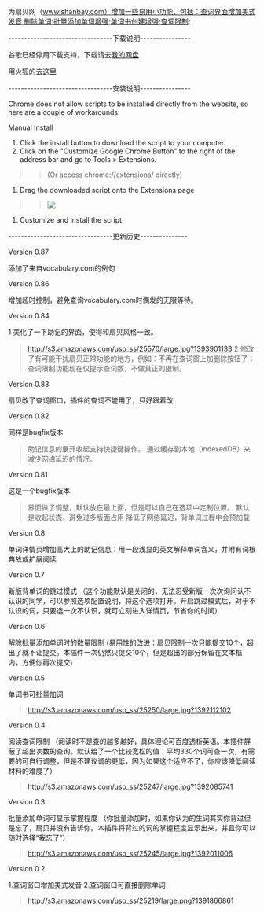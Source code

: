 为扇贝网（www.shanbay.com）增加一些易用小功能，包括：查词界面增加美式发音,删除单词;批量添加单词增强;单词书创建增强;查词限制;

---------------------------------下载说明----------------

谷歌已经停用下载支持，下载请去[我的网盘](http://pan.baidu.com/s/1ntykrI5)

用火狐的去[这里](http://userscripts.org/scripts/show/352241)

---------------------------------安装说明----------------

Chrome does not allow scripts to be installed directly from the website, so here are a couple of workarounds:

Manual Install

  1. Click the install button to download the script to your computer.
  1. Click on the "Customize Google Chrome Button" to the right of the address bar and go to Tools > Extensions.
> > (Or access chrome://extensions/ directly)
  1. Drag the downloaded script onto the Extensions page
> > <img src='http://geekpark-img.qiniudn.com/uploads/reading/seed/db65c0dbc951b90407b84530ffe68836.png' />
  1. Customize and install the script


---------------------------------更新历史---------------

Version 0.87

添加了来自vocabulary.com的例句

Version 0.86

增加超时控制，避免查询vocabulary.com时偶发的无限等待。

Version 0.84

1 美化了一下助记的界面，使得和扇贝风格一致。

> http://s3.amazonaws.com/uso_ss/25570/large.jpg?1393901133
2 修改了有可能干扰扇贝正常功能的地方，例如：不再在查词窗上加删除按钮了；查词限制功能现在仅提示查词数，不做真正的限制。

Version 0.83

扇贝改了查词窗口，插件的查词不能用了，只好跟着改

Version 0.82

同样是bugfix版本
> 助记信息的展开收起支持快捷键操作。
> 通过缓存到本地（indexedDB）来减少网络延迟的情况。

Version 0.81

这是一个bugfix版本
> 界面做了调整，默认放在最上面，但是可以自己在选项中定制位置。
> 默认是收起状态，避免过多版面占用
> 降低了网络延迟，背单词过程中会预加载

Version 0.8

单词详情页增加高大上的助记信息：用一段浅显的英文解释单词含义，并附有词根典故或扩展阅读

Version 0.7

新版背单词的跳过模式
（这个功能默认是关闭的，无法忍受新版一次次询问认不认识的同学，可以参照选项配置说明，将这个选项打开。开启跳过模式后，对于不认识的词，只要选一次不认识，就可立刻进入详情页，节省你的时间）

Version 0.6

解除批量添加单词时的数量限制
(易用性的改进：扇贝限制一次只能提交10个，超出了就不让提交。本插件一次仍然只提交10个，但是超出的部分保留在文本框内，方便你再次提交)

Version 0.5

单词书可批量加词
> http://s3.amazonaws.com/uso_ss/25250/large.jpg?1392112102

Version 0.4

阅读查词限制
（阅读时不是查的越多越好，具体理论可百度透析英语。本插件屏蔽了超出次数的查询。默认给了一个比较宽松的值：平均330个词可查一次，有需要的可自行调整，但是不建议调的更低，因为如果这个适应不了，你应该降低阅读材料的难度了）
> http://s3.amazonaws.com/uso_ss/25247/large.jpg?1392085741

Version 0.3

批量添加单词可显示掌握程度
（你批量添加时，如果你认为的生词其实你背过但是忘了，扇贝并没有告诉你。本插件将背过的词的掌握程度显示出来，并且你可以随时选择“我忘了”）
> http://s3.amazonaws.com/uso_ss/25245/large.jpg?1392011006

Version 0.2

1.查词窗口增加美式发音
2.查词窗口可直接删除单词
> http://s3.amazonaws.com/uso_ss/25219/large.png?1391866861